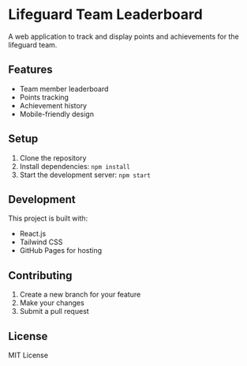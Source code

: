 # Lifeguard Team Leaderboard

A web application to track and display points and achievements for the lifeguard team.

## Features

- Team member leaderboard
- Points tracking
- Achievement history
- Mobile-friendly design

## Setup

1. Clone the repository
2. Install dependencies: `npm install`
3. Start the development server: `npm start`

## Development

This project is built with:
- React.js
- Tailwind CSS
- GitHub Pages for hosting

## Contributing

1. Create a new branch for your feature
2. Make your changes
3. Submit a pull request

## License

MIT License 